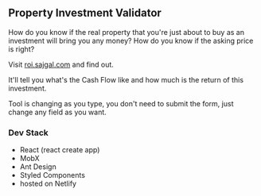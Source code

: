 ## Property Investment Validator
How do you know if the real property that you're just about to buy as an investment will bring you any money? How do you know if the asking price is right?

Visit [roi.sajgal.com](https://roi.sajgal.com) and find out.

It'll tell you what's the Cash Flow like and how much is the return of this investment.

Tool is changing as you type, you don't need to submit the form, just change any field as you want.

### Dev Stack
- React (react create app)
- MobX
- Ant Design
- Styled Components
- hosted on Netlify

